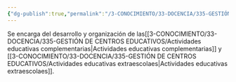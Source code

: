 ```yaml
---
{"dg-publish":true,"permalink":"/3-CONOCIMIENTO/33-DOCENCIA/335-GESTIÓN DE CENTROS EDUCATIVOS/Departamentos de actividades complementarias y extraescolares/"}
---
```


Se encarga del desarrollo y organización de las[[3-CONOCIMIENTO/33-DOCENCIA/335-GESTIÓN DE CENTROS EDUCATIVOS/Actividades educativas complementarias\|Actividades educativas complementarias]] y [[3-CONOCIMIENTO/33-DOCENCIA/335-GESTIÓN DE CENTROS EDUCATIVOS/Actividades educativas extraescolaes\|Actividades educativas extraescolaes]].